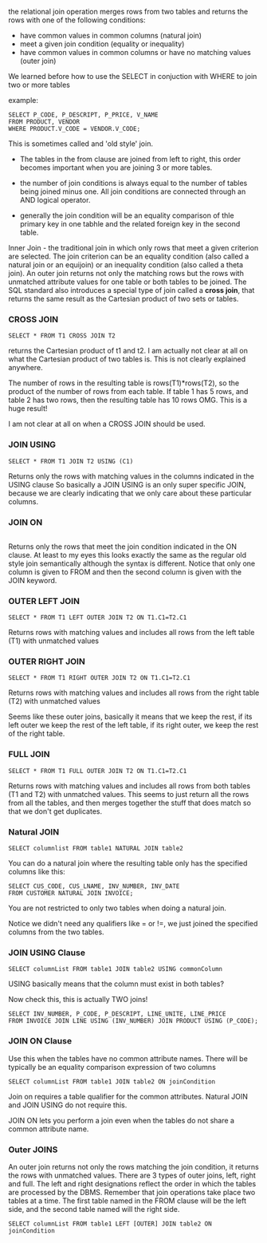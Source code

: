the relational join operation merges rows from two tables and returns the rows with one of the following conditions:
- have common values in common columns (natural join)
- meet a given join condition (equality or inequality)
- have common values in common columns or have no matching values (outer join)

We learned before how to use the SELECT in conjuction with WHERE to join two or more tables

example: 
```
SELECT P_CODE, P_DESCRIPT, P_PRICE, V_NAME
FROM PRODUCT, VENDOR
WHERE PRODUCT.V_CODE = VENDOR.V_CODE;
```

This is sometimes called and 'old style' join. 

- The tables in the from clause are joined from left to right, this order becomes important when you are joining 3 or more tables. 

- the number of join conditions is always equal to the number of tables being joined minus one. All join conditions are connected through an AND logical operator.

- generally the join condition will be an equality comparison of thle primary key in one tabhle and the related foreign key in the second table.

Inner Join - the traditional join in which only rows that meet a given criterion are selected. The join criterion can be an equality condition (also called a natural join or an equijoin) or an inequality condition (also called a theta join). An outer join returns not only the matching rows but the rows with unmatched attribute values for one table or both tables to be joined. The SQL standard also introduces a special type of join called a **cross join**, that returns the same result as the Cartesian product of two sets or tables.


### CROSS JOIN
```
SELECT * FROM T1 CROSS JOIN T2
```
returns the Cartesian product of t1 and t2. I am actually not clear at all on what the Cartesian product of two tables is. This is not clearly explained anywhere.

The number of rows in the resulting table is rows(T1)*rows(T2), so the product of the number of rows from each table. If table 1 has 5 rows, and table 2 has two rows, then the resulting table has 10 rows OMG. This is a huge result!

I am not clear at all on when a CROSS JOIN should be used.

### JOIN USING
```
SELECT * FROM T1 JOIN T2 USING (C1)
```
Returns only the rows with matching values in the columns indicated in the USING clause
So basically a JOIN USING is an only super specific JOIN, because we are clearly indicating that we only care about these particular columns.

### JOIN ON
```SELECT * FROM T1 JOIN T2 ON T1.C1=T2.C1
```
Returns only the rows that meet the join condition indicated in the ON clause. At least to my eyes this looks exactly the same as the regular old style join semantically although the syntax is different. Notice that only one column is given to FROM and then the second column is given with the JOIN keyword.

### OUTER LEFT JOIN
```
SELECT * FROM T1 LEFT OUTER JOIN T2 ON T1.C1=T2.C1
```
Returns rows with matching values and includes all rows from the left table (T1) with unmatched values

### OUTER RIGHT JOIN	
```
SELECT * FROM T1 RIGHT OUTER JOIN T2 ON T1.C1=T2.C1
```
Returns rows with matching values and includes all rows from the right table (T2) with unmatched values

Seems like these outer joins, basically it means that we keep the rest, if its left outer we keep the rest of the left table, if its right outer, we keep the rest of the right table. 

### FULL JOIN
```
SELECT * FROM T1 FULL OUTER JOIN T2 ON T1.C1=T2.C1
```
Returns rows with matching values and includes all rows from both tables (T1 and T2) with unmatched values. This seems to just return all the rows from all the tables, and then merges together the stuff that does match so that we don't get duplicates.

### Natural JOIN
```
SELECT columnlist FROM table1 NATURAL JOIN table2
```

You can do a natural join where the resulting table only has the specified columns like this: 
```
SELECT CUS_CODE, CUS_LNAME, INV_NUMBER, INV_DATE
FROM CUSTOMER NATURAL JOIN INVOICE;
```

You are not restricted to only two tables when doing a natural join.

Notice we didn't need any qualifiers like = or !=, we just joined the specified columns from the two tables.

### JOIN USING Clause
```
SELECT columnList FROM table1 JOIN table2 USING commonColumn
```
USING basically means that the column must exist in both tables?

Now check this, this is actually TWO joins!

```
SELECT INV_NUMBER, P_CODE, P_DESCRIPT, LINE_UNITE, LINE_PRICE
FROM INVOICE JOIN LINE USING (INV_NUMBER) JOIN PRODUCT USING (P_CODE);
```

### JOIN ON Clause
Use this when the tables have no common attribute names. There will be typically be an equality comparison expression of two columns
```
SELECT columnList FROM table1 JOIN table2 ON joinCondition

```

Join on requires a table qualifier for the common attributes. Natural JOIN and JOIN USING do not require this.

JOIN ON lets you perform a join even when the tables do not share a common attribute name. 

### Outer JOINS
An outer join returns not only the rows matching the join condition, it returns the rows with unmatched values. There are 3 types of outer joins, left, right and full. The left and right designations reflect the order in which the tables are processed by the DBMS. Remember that join operations take place two tables at a time. The first table named in the FROM clause will be the left side, and the second table named will the right side.

```
SELECT columnList FROM table1 LEFT [OUTER] JOIN table2 ON joinCondition
```





